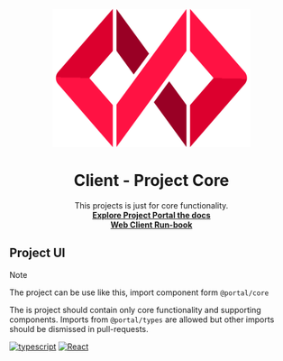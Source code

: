 
<!-- PROJECT LOGO -->
<br />
<div align="center">
  <a href="https://github.com/othneildrew/Best-README-Template">
   <img src="../../../.assets/fusion.png" width="350">
  </a>

  <h1 align="center">Client - Project  Core</h1>

  <p align="center">
    This projects is just for core functionality.
    <br />
    <a href="https://equinor.github.io/fusion-project-portal-internal/"><strong>Explore Project Portal the docs</strong></a>
    <br />
    <a href="https://equinor.github.io/fusion-project-portal-internal/docs/developer/dev-setup/webClientRonBook"><strong>Web Client Run-book</strong></a> 
  </p>
</div>


## Project UI

> [!NOTE]  
> The project can be use like this, import component form `@portal/core` 

The is project should contain only core functionality and supporting components. 
Imports from `@portal/types` are allowed but other imports should be dismissed in pull-requests.

[![typescript][typescript]][typescript-url]
[![React][react.js]][react-url]


[react.js]: https://img.shields.io/badge/React-20232A?style=for-the-badge&logo=react&logoColor=61DAFB
[react-url]: https://reactjs.org/

[typescript]: https://img.shields.io/badge/typescript-20232A?style=for-the-badge&logo=typescript&logoColor=61DAFB
[typescript-url]: https://typescriptlang.org
